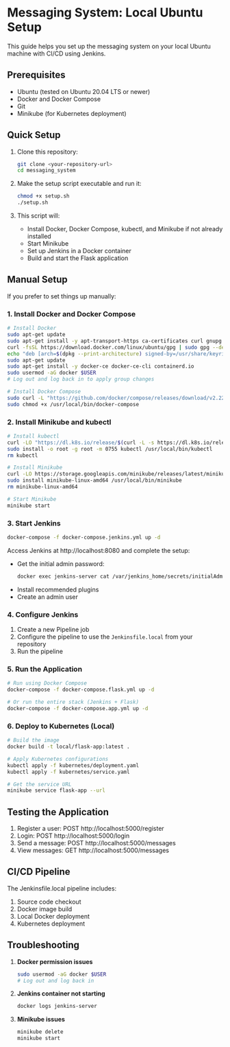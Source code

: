 # Messaging System: Local Ubuntu Setup

This guide helps you set up the messaging system on your local Ubuntu machine with CI/CD using Jenkins.

## Prerequisites

- Ubuntu (tested on Ubuntu 20.04 LTS or newer)
- Docker and Docker Compose
- Git
- Minikube (for Kubernetes deployment)

## Quick Setup

1. Clone this repository:
   ```bash
   git clone <your-repository-url>
   cd messaging_system
   ```

2. Make the setup script executable and run it:
   ```bash
   chmod +x setup.sh
   ./setup.sh
   ```

3. This script will:
   - Install Docker, Docker Compose, kubectl, and Minikube if not already installed
   - Start Minikube
   - Set up Jenkins in a Docker container
   - Build and start the Flask application

## Manual Setup

If you prefer to set things up manually:

### 1. Install Docker and Docker Compose

```bash
# Install Docker
sudo apt-get update
sudo apt-get install -y apt-transport-https ca-certificates curl gnupg lsb-release
curl -fsSL https://download.docker.com/linux/ubuntu/gpg | sudo gpg --dearmor -o /usr/share/keyrings/docker-archive-keyring.gpg
echo "deb [arch=$(dpkg --print-architecture) signed-by=/usr/share/keyrings/docker-archive-keyring.gpg] https://download.docker.com/linux/ubuntu $(lsb_release -cs) stable" | sudo tee /etc/apt/sources.list.d/docker.list > /dev/null
sudo apt-get update
sudo apt-get install -y docker-ce docker-ce-cli containerd.io
sudo usermod -aG docker $USER
# Log out and log back in to apply group changes

# Install Docker Compose
sudo curl -L "https://github.com/docker/compose/releases/download/v2.22.0/docker-compose-$(uname -s)-$(uname -m)" -o /usr/local/bin/docker-compose
sudo chmod +x /usr/local/bin/docker-compose
```

### 2. Install Minikube and kubectl

```bash
# Install kubectl
curl -LO "https://dl.k8s.io/release/$(curl -L -s https://dl.k8s.io/release/stable.txt)/bin/linux/amd64/kubectl"
sudo install -o root -g root -m 0755 kubectl /usr/local/bin/kubectl
rm kubectl

# Install Minikube
curl -LO https://storage.googleapis.com/minikube/releases/latest/minikube-linux-amd64
sudo install minikube-linux-amd64 /usr/local/bin/minikube
rm minikube-linux-amd64

# Start Minikube
minikube start
```

### 3. Start Jenkins

```bash
docker-compose -f docker-compose.jenkins.yml up -d
```

Access Jenkins at http://localhost:8080 and complete the setup:
- Get the initial admin password:
  ```bash
  docker exec jenkins-server cat /var/jenkins_home/secrets/initialAdminPassword
  ```
- Install recommended plugins
- Create an admin user

### 4. Configure Jenkins

1. Create a new Pipeline job
2. Configure the pipeline to use the `Jenkinsfile.local` from your repository
3. Run the pipeline

### 5. Run the Application

```bash
# Run using Docker Compose
docker-compose -f docker-compose.flask.yml up -d

# Or run the entire stack (Jenkins + Flask)
docker-compose -f docker-compose.app.yml up -d
```

### 6. Deploy to Kubernetes (Local)

```bash
# Build the image
docker build -t local/flask-app:latest .

# Apply Kubernetes configurations
kubectl apply -f kubernetes/deployment.yaml
kubectl apply -f kubernetes/service.yaml

# Get the service URL
minikube service flask-app --url
```

## Testing the Application

1. Register a user: POST http://localhost:5000/register
2. Login: POST http://localhost:5000/login
3. Send a message: POST http://localhost:5000/messages
4. View messages: GET http://localhost:5000/messages

## CI/CD Pipeline

The Jenkinsfile.local pipeline includes:
1. Source code checkout
2. Docker image build
3. Local Docker deployment
4. Kubernetes deployment

## Troubleshooting

1. **Docker permission issues**
   ```bash
   sudo usermod -aG docker $USER
   # Log out and log back in
   ```

2. **Jenkins container not starting**
   ```bash
   docker logs jenkins-server
   ```

3. **Minikube issues**
   ```bash
   minikube delete
   minikube start
   ``` 